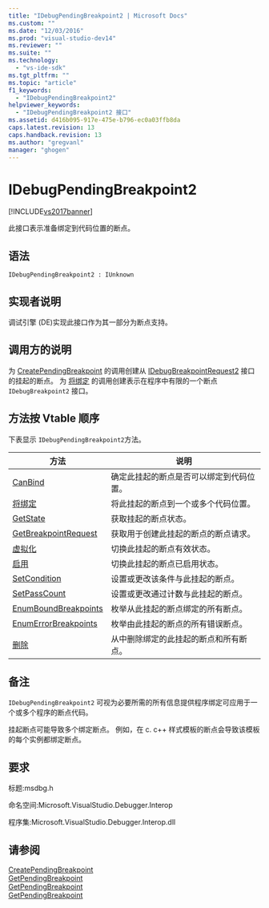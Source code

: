 ```yaml
---
title: "IDebugPendingBreakpoint2 | Microsoft Docs"
ms.custom: ""
ms.date: "12/03/2016"
ms.prod: "visual-studio-dev14"
ms.reviewer: ""
ms.suite: ""
ms.technology: 
  - "vs-ide-sdk"
ms.tgt_pltfrm: ""
ms.topic: "article"
f1_keywords: 
  - "IDebugPendingBreakpoint2"
helpviewer_keywords: 
  - "IDebugPendingBreakpoint2 接口"
ms.assetid: d416b095-917e-475e-b796-ec0a03ffb8da
caps.latest.revision: 13
caps.handback.revision: 13
ms.author: "gregvanl"
manager: "ghogen"
---
```

# IDebugPendingBreakpoint2
[!INCLUDE[vs2017banner](../../../code-quality/includes/vs2017banner.md)]

此接口表示准备绑定到代码位置的断点。  
  
## 语法  
  
```  
IDebugPendingBreakpoint2 : IUnknown  
```  
  
## 实现者说明  
 调试引擎 \(DE\)实现此接口作为其一部分为断点支持。  
  
## 调用方的说明  
 为 [CreatePendingBreakpoint](../../../extensibility/debugger/reference/idebugengine2-creatependingbreakpoint.md) 的调用创建从 [IDebugBreakpointRequest2](../../../extensibility/debugger/reference/idebugbreakpointrequest2.md) 接口的挂起的断点。  为 [将绑定](../../../extensibility/debugger/reference/idebugpendingbreakpoint2-bind.md) 的调用创建表示在程序中有限的一个断点 `IDebugBreakpoint2` 接口。  
  
## 方法按 Vtable 顺序  
 下表显示 `IDebugPendingBreakpoint2`方法。  
  
|方法|说明|  
|--------|--------|  
|[CanBind](../../../extensibility/debugger/reference/idebugpendingbreakpoint2-canbind.md)|确定此挂起的断点是否可以绑定到代码位置。|  
|[将绑定](../../../extensibility/debugger/reference/idebugpendingbreakpoint2-bind.md)|将此挂起的断点到一个或多个代码位置。|  
|[GetState](../Topic/IDebugPendingBreakpoint2::GetState.md)|获取挂起的断点状态。|  
|[GetBreakpointRequest](../../../extensibility/debugger/reference/idebugpendingbreakpoint2-getbreakpointrequest.md)|获取用于创建此挂起的断点的断点请求。|  
|[虚拟化](../../../extensibility/debugger/reference/idebugpendingbreakpoint2-virtualize.md)|切换此挂起的断点有效状态。|  
|[启用](../../../extensibility/debugger/reference/idebugpendingbreakpoint2-enable.md)|切换此挂起的断点已启用状态。|  
|[SetCondition](../../../extensibility/debugger/reference/idebugpendingbreakpoint2-setcondition.md)|设置或更改该条件与此挂起的断点。|  
|[SetPassCount](../../../extensibility/debugger/reference/idebugpendingbreakpoint2-setpasscount.md)|设置或更改通过计数与此挂起的断点。|  
|[EnumBoundBreakpoints](../../../extensibility/debugger/reference/idebugpendingbreakpoint2-enumboundbreakpoints.md)|枚举从此挂起的断点绑定的所有断点。|  
|[EnumErrorBreakpoints](../Topic/IDebugPendingBreakpoint2::EnumErrorBreakpoints.md)|枚举由此挂起的断点的所有错误断点。|  
|[删除](../../../extensibility/debugger/reference/idebugpendingbreakpoint2-delete.md)|从中删除绑定的此挂起的断点和所有断点。|  
  
## 备注  
 `IDebugPendingBreakpoint2` 可视为必要所需的所有信息提供程序绑定可应用于一个或多个程序的断点代码。  
  
 挂起断点可能导致多个绑定断点。  例如，在 c. c\+\+ 样式模板的断点会导致该模板的每个实例都绑定断点。  
  
## 要求  
 标题:msdbg.h  
  
 命名空间:Microsoft.VisualStudio.Debugger.Interop  
  
 程序集:Microsoft.VisualStudio.Debugger.Interop.dll  
  
## 请参阅  
 [CreatePendingBreakpoint](../../../extensibility/debugger/reference/idebugengine2-creatependingbreakpoint.md)   
 [GetPendingBreakpoint](../../../extensibility/debugger/reference/idebugbreakpointboundevent2-getpendingbreakpoint.md)   
 [GetPendingBreakpoint](../Topic/IDebugBoundBreakpoint2::GetPendingBreakpoint.md)   
 [GetPendingBreakpoint](../../../extensibility/debugger/reference/idebugerrorbreakpoint2-getpendingbreakpoint.md)